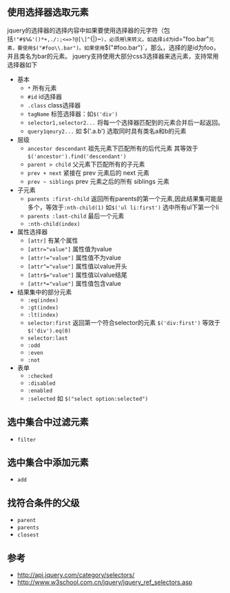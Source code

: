 ## 使用选择器选取元素
jquery的选择器的选择内容中如果要使用选择器的元字符（包括`!"#$%&'()*+,./:;<=>?@[\]^`{|}~`），必须用`\\`来转义。如选择id为`id="foo.bar"`元素，要使用$("#foo\\.bar")。如果使用`$("#foo.bar")`，那么，选择的是id为foo，并且类名为bar的元素。
jquery支持使用大部分css3选择器来选元素，支持常用选择器如下
* 基本
    * `*` 所有元素
    * `#id`  id选择器
    * `.class`  class选择器
    * `tagName`  标签选择器：如`$('div')`
    * `selector1,selector2...`   将每一个选择器匹配到的元素合并后一起返回。
    * `query1qeury2...` 如 $('.a.b') 选取同时具有类名a和b的元素
* 层级
    * `ancestor descendant` 祖先元素下匹配所有的后代元素 其等效于 `$('ancestor').find('descendant')`
    * `parent > child`  父元素下匹配所有的子元素
    * `prev + next` 紧接在 prev 元素后的 next 元素
    * `prev ~ siblings` prev 元素之后的所有 siblings 元素
* 子元素
    * `parents :first-child`  返回所有parents的第一个元素,因此结果集可能是多个，等效于`:nth-child(1)` 如`$('ul li:first')` 选中所有ul下第一个li
    * `parents :last-child` 最后一个元素
    * `:nth-child(index)`
* 属性选择器
    * `[attr]` 有某个属性
    * `[attr="value"]` 属性值为value
    * `[attr!="value"]` 属性值不为value
    * `[attr^="value"]` 属性值以value开头
    * `[attr$="value"]` 属性值以value结尾
    * `[attr*="value"]` 属性值包含value
* 结果集中的部分元素
    * `:eq(index)`
    * `:gt(index)`
    * `:lt(index)`
    * `selector:first` 返回第一个符合selector的元素 `$('div:first')` 等效于 `$('div').eq(0)`
    * `selector:last`
    * `:odd`
    * `:even`
    * `:not`
* 表单
    * `:checked`
    * `:disabled`
    * `:enabled`
    * `:selected` 如 `$("select option:selected")`


## 选中集合中过滤元素
* `filter`

## 选中集合中添加元素
* `add`

## 找符合条件的父级
* `parent`
* `parents`
* `closest`



## 参考
* http://api.jquery.com/category/selectors/
* http://www.w3school.com.cn/jquery/jquery_ref_selectors.asp



